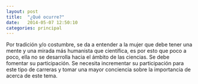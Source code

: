 ```yaml
---
layout: post
title:  "¿Qué ocurre?"
date:   2014-05-07 12:50:10
categories: principal
---
```


<p>Por tradición y/o costumbre, se da a entender a la mujer que debe tener una mente y una mirada más humanista que científica, es por esto que poco a poco, ella no se desarrolla hacia el ámbito de las ciencias. Se debe fomentar su participación. Se necesita incrementar su participación para este tipo de carreras y tomar una mayor conciencia sobre la importancia de acerca de este tema.</p>

